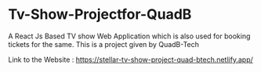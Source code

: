 # Tv-Show-Projectfor-QuadB
A React Js Based TV show Web Application which is also used for booking tickets for the same. This is a project given by QuadB-Tech

Link to the Website : https://stellar-tv-show-project-quad-btech.netlify.app/
